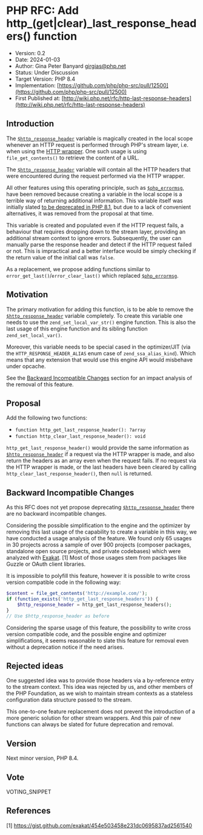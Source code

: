 # PHP RFC: Add http_(get|clear)_last_response_headers() function

- Version: 0.2
- Date: 2024-01-03
- Author: Gina Peter Banyard <girgias@php.net>
- Status: Under Discussion
- Target Version: PHP 8.4
- Implementation: [https://github.com/php/php-src/pull/12500](https://github.com/php/php-src/pull/12500)
- First Published at: [http://wiki.php.net/rfc/http-last-response-headers](http://wiki.php.net/rfc/http-last-response-headers)

## Introduction

The [``$http_response_header``](https://www.php.net/manual/en/reserved.variables.httpresponseheader.php)
variable is magically created in the local scope whenever an HTTP request is performed through PHP's stream layer,
i.e. when using the [HTTP wrapper](https://www.php.net/manual/en/wrappers.http.php).
One such usage is using ``file_get_contents()`` to retrieve the content of a URL.

The [``$http_response_header``](https://www.php.net/manual/en/reserved.variables.httpresponseheader.php)
variable will contain all the HTTP headers that were encountered during the request performed via the HTTP wrapper.

All other features using this operating principle,
such as [``$php_errormsg``](https://www.php.net/manual/en/reserved.variables.phperrormsg.php),
have been removed because creating a variable in the local scope is a terrible way of returning additional information.
This variable itself was initially slated [to be deprecated in PHP 8.1](https://wiki.php.net/rfc/deprecations_php_8_1#predefined_variable_http_response_header),
but due to a lack of convenient alternatives, it was removed from the proposal at that time.

This variable is created and populated even if the HTTP request fails,
a behaviour that requires dropping down to the stream layer, providing an additional
stream context to ignore errors.
Subsequently, the user can manually parse the response header and detect if the HTTP request failed or not.
This is impractical and a better interface would be simply checking if the return value of the initial call was ``false``.

As a replacement, we propose adding functions similar to ``error_get_last()``/``error_clear_last()`` which replaced
[``$php_errormsg``](https://www.php.net/manual/en/reserved.variables.phperrormsg.php).

## Motivation

The primary motivation for adding this function, is to be able to remove the [``$http_response_header``](https://www.php.net/manual/en/reserved.variables.httpresponseheader.php)
variable completely. To create this variable one needs to use the `zend_set_local_var_str()` engine function.
This is also the last usage of this engine function and its sibling function `zend_set_local_var()`.

Moreover, this variable needs to be special cased in the optimizer/JIT
(via the `HTTP_RESPONSE_HEADER_ALIAS` enum case of `zend_ssa_alias_kind`).
Which means that any extension that would use this engine API would misbehave under opcache.

See the [Backward Incompatible Changes](https://wiki.php.net/rfc/http-last-response-headers#backward_incompatible_changes)
section for an impact analysis of the removal of this feature.

## Proposal

Add the following two functions:
 - ``function http_get_last_response_header(): ?array``
 - ``function http_clear_last_response_header(): void``

``http_get_last_response_header()`` would provide the same information as
[``$http_response_header``](https://www.php.net/manual/en/reserved.variables.httpresponseheader.php)
if a request via the HTTP wrapper is made, and also return the headers as an array even when the request fails.
If no request via the HTTP wrapper is made, or the last headers have been cleared by calling
``http_clear_last_response_header()``, then ``null`` is returned.

## Backward Incompatible Changes

As this RFC does not yet propose deprecating
[``$http_response_header``](https://www.php.net/manual/en/reserved.variables.httpresponseheader.php)
there are no backward incompatible changes.

Considering the possible simplification to the engine and the optimizer by removing
this last usage of the capability to create a variable in this way, we have conducted a usage analysis of the feature.
We found only 65 usages in 30 projects across a sample of over 900 projects
(composer packages, standalone open source projects, and private codebases) which were analyzed with [Exakat](https://www.exakat.io). [1]
Most of those usages stem from packages like Guzzle or OAuth client libraries.

It is impossible to polyfill this feature, however it is possible to write cross version compatible code
in the following way:
```php
$content = file_get_contents('http://example.com/');
if (function_exists('http_get_last_response_headers')) {
    $http_response_header = http_get_last_response_headers();
}
// Use $http_response_header as before
```

Considering the sparse usage of this feature, the possibility to write cross version compatible code,
and the possible engine and optimizer simplifications,
it seems reasonable to slate this feature for removal even without a deprecation notice if the need arises.

## Rejected ideas

One suggested idea was to provide those headers via a by-reference entry to the stream context.
This idea was rejected by us, and other members of the PHP Foundation,
as we wish to maintain stream contexts as a stateless configuration data structure passed to the stream.

This one-to-one feature replacement does not prevent the introduction of a more generic solution for other stream wrappers.
And this pair of new functions can always be slated for future deprecation and removal.

## Version

Next minor version, PHP 8.4.

## Vote

VOTING_SNIPPET

## References

[1] https://gist.github.com/exakat/454e503458e231dc0695837ad2561540
